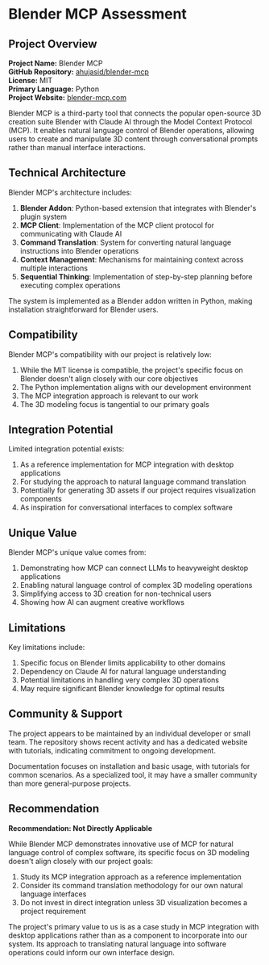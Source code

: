 # Blender MCP Assessment

## Project Overview

**Project Name:** Blender MCP  
**GitHub Repository:** [ahujasid/blender-mcp](https://github.com/ahujasid/blender-mcp)  
**License:** MIT  
**Primary Language:** Python  
**Project Website:** [blender-mcp.com](https://blender-mcp.com/)

Blender MCP is a third-party tool that connects the popular open-source 3D creation suite Blender with Claude AI through the Model Context Protocol (MCP). It enables natural language control of Blender operations, allowing users to create and manipulate 3D content through conversational prompts rather than manual interface interactions.

## Technical Architecture

Blender MCP's architecture includes:

1. **Blender Addon**: Python-based extension that integrates with Blender's plugin system
2. **MCP Client**: Implementation of the MCP client protocol for communicating with Claude AI
3. **Command Translation**: System for converting natural language instructions into Blender operations
4. **Context Management**: Mechanisms for maintaining context across multiple interactions
5. **Sequential Thinking**: Implementation of step-by-step planning before executing complex operations

The system is implemented as a Blender addon written in Python, making installation straightforward for Blender users.

## Compatibility

Blender MCP's compatibility with our project is relatively low:

1. While the MIT license is compatible, the project's specific focus on Blender doesn't align closely with our core objectives
2. The Python implementation aligns with our development environment
3. The MCP integration approach is relevant to our work
4. The 3D modeling focus is tangential to our primary goals

## Integration Potential

Limited integration potential exists:

1. As a reference implementation for MCP integration with desktop applications
2. For studying the approach to natural language command translation
3. Potentially for generating 3D assets if our project requires visualization components
4. As inspiration for conversational interfaces to complex software

## Unique Value

Blender MCP's unique value comes from:

1. Demonstrating how MCP can connect LLMs to heavyweight desktop applications
2. Enabling natural language control of complex 3D modeling operations
3. Simplifying access to 3D creation for non-technical users
4. Showing how AI can augment creative workflows

## Limitations

Key limitations include:

1. Specific focus on Blender limits applicability to other domains
2. Dependency on Claude AI for natural language understanding
3. Potential limitations in handling very complex 3D operations
4. May require significant Blender knowledge for optimal results

## Community & Support

The project appears to be maintained by an individual developer or small team. The repository shows recent activity and has a dedicated website with tutorials, indicating commitment to ongoing development.

Documentation focuses on installation and basic usage, with tutorials for common scenarios. As a specialized tool, it may have a smaller community than more general-purpose projects.

## Recommendation

**Recommendation: Not Directly Applicable**

While Blender MCP demonstrates innovative use of MCP for natural language control of complex software, its specific focus on 3D modeling doesn't align closely with our project goals:

1. Study its MCP integration approach as a reference implementation
2. Consider its command translation methodology for our own natural language interfaces
3. Do not invest in direct integration unless 3D visualization becomes a project requirement

The project's primary value to us is as a case study in MCP integration with desktop applications rather than as a component to incorporate into our system. Its approach to translating natural language into software operations could inform our own interface design.
